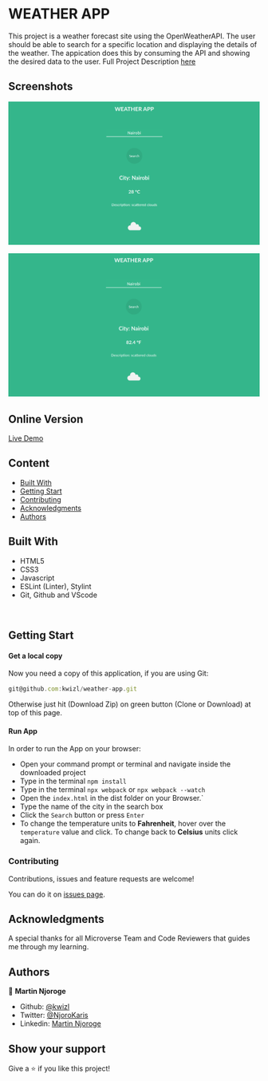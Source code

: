 # WEATHER APP

This project is a weather forecast site using the OpenWeatherAPI. The user should be able to search for a specific location and displaying the details of the weather. The appication does this by consuming the API and showing the desired data to the user. Full Project Description [here](https://www.theodinproject.com/courses/javascript/lessons/weather-app)

## Screenshots

![screenshot](./dist/img/screenshot-1.png)


![screenshot](./dist/img/screenshot-2.png)

## Online Version
 [Live Demo ](https://kwizl.github.io/weather-app/)

## Content

* [Built With](#built-with)
* [Getting Start](#getting-start)
* [Contributing](#contributing)
* [Acknowledgments](#acknowledgments)
* [Authors](#authors)

## Built With

- HTML5
- CSS3
- Javascript
- ESLint (Linter), Stylint
- Git, Github and VScode
<br>

## Getting Start

#### Get a local copy
Now you need a copy of this application, if you are using Git:
```js
git@github.com:kwizl/weather-app.git
```
Otherwise just hit (Download Zip) on green button (Clone or Download) at top of this page.

#### Run App

In order to run the App on your browser:
- Open your command prompt or terminal and navigate inside the downloaded project
- Type in the terminal `npm install`
- Type in the terminal `npx webpack` or `npx webpack --watch`
- Open the `index.html` in the dist folder on your Browser.`
- Type the name of the city in the search box
- Click the `Search` button or press `Enter`
- To change the temperature units to **Fahrenheit**, hover over the `temperature` value and click.
  To change back to **Celsius** units click again.

### Contributing

Contributions, issues and feature requests are welcome!

You can do it on [issues page](issues/).

## Acknowledgments

A special thanks for all Microverse Team and Code Reviewers that guides me through my learning.

## Authors

👤 **Martin Njoroge**

- Github: [@kwizl](https://github.com/kwizl)
- Twitter: [@NjoroKaris](https://twitter.com/NjoroKaris)
- Linkedin: [Martin Njoroge](https://www.linkedin.com/in/martin-kariuki-njoroge/)

## Show your support

Give a ⭐️ if you like this project!
